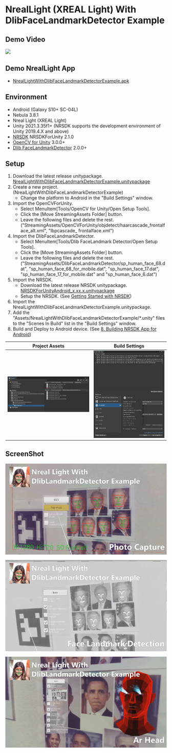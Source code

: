 # NrealLight (XREAL Light) With DlibFaceLandmarkDetector Example


## Demo Video
[![](http://img.youtube.com/vi/4eEFfsPOF_0/0.jpg)](https://youtu.be/4eEFfsPOF_0)


## Demo NrealLight App
* [NrealLightWithDlibFaceLandmarkDetectorExample.apk](https://github.com/EnoxSoftware/NrealLightWithDlibFaceLandmarkDetectorExample/releases)


## Environment
* Android (Galaxy S10+ SC-04L)
* Nebula 3.8.1
* Nreal Light (XREAL Light)
* Unity 2021.3.35f1+ (NRSDK supports the development environment of Unity 2019.4.X and above)
* [NRSDK](https://docs.xreal.com/Release%20Note/NRSDK%202.1.0) NRSDKForUnity 2.1.0 
* [OpenCV for Unity](https://assetstore.unity.com/packages/tools/integration/opencv-for-unity-21088?aid=1011l4ehR) 3.0.0+ 
* [Dlib FaceLandmarkDetector](https://assetstore.unity.com/packages/tools/integration/dlib-facelandmark-detector-64314?aid=1011l4ehR) 2.0.0+ 


## Setup
1. Download the latest release unitypackage. [NrealLightWithDlibFaceLandmarkDetectorExample.unitypackage](https://github.com/EnoxSoftware/NrealLightWithDlibFaceLandmarkDetectorExample/releases)
1. Create a new project. (NrealLightWithDlibFaceLandmarkDetectorExample)
    * Change the platform to Android in the "Build Settings" window.
1. Import the OpenCVForUnity.
    * Select MenuItem[Tools/OpenCV for Unity/Open Setup Tools].
    * Click the [Move StreamingAssets Folder] button.
    * Leave the following files and delete the rest. ("StreamingAssets/OpenCVForUnity/objdetect/haarcascade_frontalface_alt.xml", "lbpcascade_ frontalface.xml")
1. Import the DlibFaceLandmarkDetector.
    * Select MenuItem[Tools/Dlib FaceLandmark Detector/Open Setup Tools].
    * Click the [Move StreamingAssets Folder] button.
    * Leave the following files and delete the rest. ("StreamingAssets/DlibFaceLandmarkDetector/sp_human_face_68.dat", "sp_human_face_68_for_mobile.dat", "sp_human_face_17.dat", "sp_human_face_17_for_mobile.dat" and "sp_human_face_6.dat")
1. Import the NRSDK.
    * Download the latest release NRSDK unitypackage. [NRSDKForUnityAndroid_x.xx.x.unitypackage](https://developer.xreal.com/download)
    * Setup the NRSDK. (See [Getting Started with NRSDK](https://docs.xreal.com/Getting%20Started%20with%20NRSDK))
1. Import the NrealLightWithDlibFaceLandmarkDetectorExample.unitypackage.
1. Add the "Assets/NrealLightWithDlibFaceLandmarkDetectorExample/*.unity" files to the "Scenes In Build" list in the "Build Settings" window.
1. Build and Deploy to Android device. (See [8. Building NRSDK App for Android](https://docs.xreal.com/Getting%20Started%20with%20NRSDK#8-building-nrsdk-app-for-android))


|Project Assets|Build Settings|
|---|---|
|![ProjectAssets.jpg](ProjectAssets.jpg)|![BuildSettings.jpg](BuildSettings.jpg)|


## ScreenShot
![screenshot01.jpg](screenshot01.jpg)

![screenshot02.jpg](screenshot02.jpg)

![screenshot03.jpg](screenshot03.jpg)

